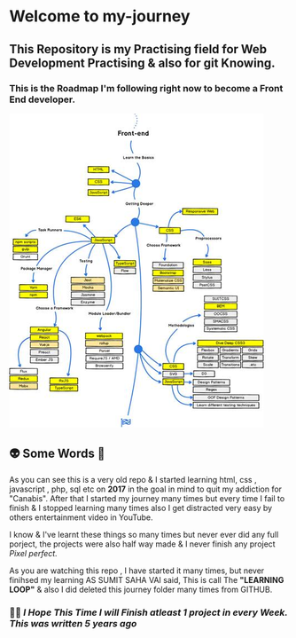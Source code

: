 # Welcome to my-journey
## This  Repository is my Practising field for Web Development Practising & also for git Knowing.

### This is the Roadmap I'm following right now to become a Front End developer.

![](image/front-end.jpg)


## 👽 Some Words 🤖

As you can see this is a very old repo & I started learning html, css , javascript , php, sql etc on **2017** in the goal in mind to quit my addiction for "Canabis". After that I started my journey many times but every time I fail to finish & I stopped learning many times also I get distracted very easy by others entertainment video in YouTube.

I know & I've learnt these things so many times but never ever did any full porject, the projects were also half way made & I never finish any project *Pixel perfect.*

As you are watching this repo , I have started it many times, but never finihsed my learning AS SUMIT SAHA VAI said, This is call The **"LEARNING LOOP"** & also I did deleted this journey folder many times from GITHUB.


### 🤘💪 *I Hope This Time I will Finish atleast 1 project in every Week. This was written 5 years ago*